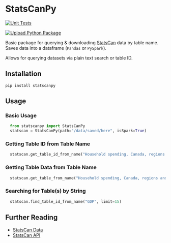 # StatsCanPy

[![Unit Tests](https://github.com/deepwaterpaladin/statscanpy/actions/workflows/qa-tests.yml/badge.svg)](https://github.com/deepwaterpaladin/statscanpy/actions/workflows/qa-tests.yml)

[![Upload Python Package](https://github.com/deepwaterpaladin/statscanpy/actions/workflows/python-publish.yml/badge.svg)](https://github.com/deepwaterpaladin/statscanpy/actions/workflows/python-publish.yml)

Basic package for querying & downloading [StatsCan](https://www.statcan.gc.ca/en/start) data by table name. Saves data into a dataframe (`Pandas` or `PySpark`).

Allows for querying datasets via plain text search or table ID.

## Installation

`pip install statscanpy`

## Usage

### Basic Usage

```python
  from statscanpy import StatsCanPy
  statscan = StatsCanPy(path="/data/saved/here", isSpark=True)
```

### Getting Table ID from Table Name

```python
  statscan.get_table_id_from_name("Household spending, Canada, regions and provinces")
```

### Getting Table Data from Table Name

```python
  statscan.get_table_from_name("Household spending, Canada, regions and provinces")
```

### Searching for Table(s) by String

```python
  statscan.find_table_id_from_name("GDP", limit=15)
```

## Further Reading

- [StatsCan Data](https://www150.statcan.gc.ca/n1/en/type/data?MM=1)
- [StatsCan API](https://www.statcan.gc.ca/en/developers/wds/user-guide)
